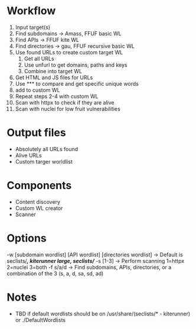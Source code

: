 # Workflow
1. Input target(s)
2. Find subdomains -> Amass, FFUF basic WL
3. Find APIs -> FFUF kite WL
4. Find directories -> gau, FFUF recursive basic WL
5. Use found URLs to create custom target WL
	1. Get all URLs
	2. Use unfurl to get domains, paths and keys
	3. Combine into target WL
6. Get HTML and JS files for URLs
7. Use *** to compare and get specific unique words
8. add to custom WL
9. Repeat steps 2-4 with custom WL
11. Scan with httpx to check if they are alive
12. Scan with nuclei for low fruit vulnerabilities

# Output files
- Absolutely all URLs found
- Alive URLs
- Custom targer worldlist

# Components
- Content discovery
- Custom WL creator
- Scanner

# Options
-w [subdomain wordlist] [API wordlist] [directories wordlist] -> Default is seclists/***, kiterunner large, seclists/***
-s [1-3] -> Perform scanning 1=httpx 2=nuclei 3=both
-f s/a/d -> Find subdomains, APIs, directories, or a combination of the 3 (s, a, d, sa, sd, ad)

# Notes
- TBD if default wordlists should be on /usr/share/(seclists/* - kiterunner) or ./DefaultWordlists
